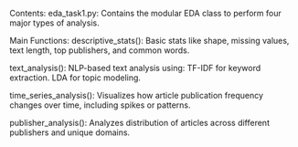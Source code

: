Contents:
eda_task1.py:
Contains the modular EDA class to perform four major types of analysis.

Main Functions:
descriptive_stats():
Basic stats like shape, missing values, text length, top publishers, and common words.

text_analysis():
NLP-based text analysis using:
TF-IDF for keyword extraction.
LDA for topic modeling.

time_series_analysis():
Visualizes how article publication frequency changes over time, including spikes or patterns.

publisher_analysis():
Analyzes distribution of articles across different publishers and unique domains.

